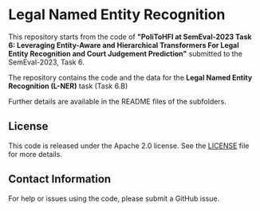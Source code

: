 # Legal Named Entity Recognition
This repository starts from the code of **"PoliToHFI at SemEval-2023 Task 6: Leveraging Entity-Aware and Hierarchical Transformers For Legal Entity Recognition and Court Judgement Prediction"** submitted to the SemEval-2023, Task 6.

The repository contains the code and the data for the **Legal Named Entity Recognition (L-NER)** task (Task 6.B)

Further details are available in the README files of the subfolders.


<!-- ## Citation
If you use this code, please cite the following paper:

```
``` -->

## License
This code is released under the Apache 2.0 license. See the [LICENSE](LICENSE) file for more details.

## Contact Information
For help or issues using the code, please submit a GitHub issue.
